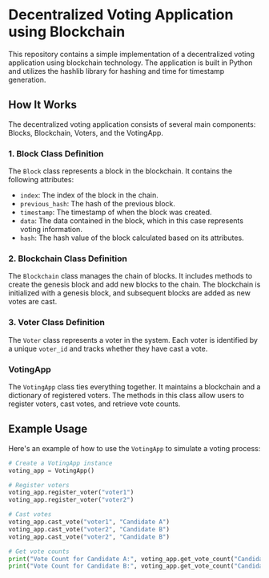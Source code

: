 # Decentralized Voting Application using Blockchain

This repository contains a simple implementation of a decentralized voting application using blockchain technology. The application is built in Python and utilizes the hashlib library for hashing and time for timestamp generation.

## How It Works

The decentralized voting application consists of several main components: Blocks, Blockchain, Voters, and the VotingApp.

### 1. Block Class Definition

The `Block` class represents a block in the blockchain. It contains the following attributes:

- `index`: The index of the block in the chain.
- `previous_hash`: The hash of the previous block.
- `timestamp`: The timestamp of when the block was created.
- `data`: The data contained in the block, which in this case represents voting information.
- `hash`: The hash value of the block calculated based on its attributes.

### 2. Blockchain Class Definition

The `Blockchain` class manages the chain of blocks. It includes methods to create the genesis block and add new blocks to the chain. The blockchain is initialized with a genesis block, and subsequent blocks are added as new votes are cast.

### 3. Voter Class Definition

The `Voter` class represents a voter in the system. Each voter is identified by a unique `voter_id` and tracks whether they have cast a vote.

### VotingApp

The `VotingApp` class ties everything together. It maintains a blockchain and a dictionary of registered voters. The methods in this class allow users to register voters, cast votes, and retrieve vote counts.

## Example Usage

Here's an example of how to use the `VotingApp` to simulate a voting process:

```python
# Create a VotingApp instance
voting_app = VotingApp()

# Register voters
voting_app.register_voter("voter1")
voting_app.register_voter("voter2")

# Cast votes
voting_app.cast_vote("voter1", "Candidate A")
voting_app.cast_vote("voter2", "Candidate B")
voting_app.cast_vote("voter2", "Candidate B")

# Get vote counts
print("Vote Count for Candidate A:", voting_app.get_vote_count("Candidate A"))
print("Vote Count for Candidate B:", voting_app.get_vote_count("Candidate B"))
```

